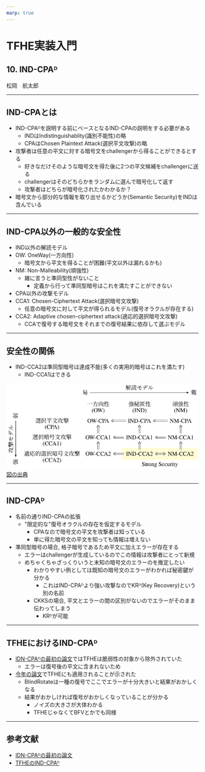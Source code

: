 ```yaml
---
marp: true
---
```

<!-- 
theme: default
size: 16:9
paginate: true
footer : ![](../../image/ccbysa.png) [licence](https://creativecommons.org/licenses/by-sa/4.0/)
style: |
  h1, h2, h3, h4, h5, header, footer {
        color: white;
    }
  section {
    background-color: #505050;
    color:white
  }
  table{
      color:black
  }
  code{
    color:black
  }
    a {
    font-weight:bold;
    color:#F00;
  } 
-->

<!-- page_number: true -->

# TFHE実装入門

## 10. IND-CPAᴰ

松岡　航太郎

---

## IND-CPAとは

- IND-CPAᴰを説明する前にベースとなるIND-CPAの説明をする必要がある
    - INDはIndistinguishablity(識別不能性)の略
    - CPAはChosen Plaintext Attack(選択平文攻撃)の略
- 攻撃者は任意の平文に対する暗号文をchallengerから得ることができるとする
    - 好きなだけそのような暗号文を得た後に2つの平文候補をchallengerに送る
    - challengerはそのどちらかをランダムに選んで暗号化して返す
    - 攻撃者はどちらが暗号化されたかわかるか？
- 暗号文から部分的な情報を取り出せるかどうか(Semantic Security)をINDは含んでいる

---

## IND-CPA以外の一般的な安全性

- IND以外の解読モデル
- OW: OneWay(一方向性)
  - 暗号文から平文を得ることが困難(平文以外は漏れるかも)
- NM: Non-Malleability(頑強性)
  - 雑に言うと準同型性がないこと
      - 定義から行って準同型暗号はこれを満たすことができない
- CPA以外の攻撃モデル
- CCA1: Chosen-Ciphertext Attack(選択暗号文攻撃)
  - 任意の暗号文に対して平文が得られるモデル(復号オラクルが存在する)
- CCA2: Adaptive chosen-ciphertext attack(適応的選択暗号文攻撃)
  - CCAで復号する暗号文をそれまでの復号結果に依存して選ぶモデル


---

## 安全性の関係

- IND-CCA2は準同型暗号は達成不能(多くの実用的暗号はこれを満たす)
  - IND-CCA1はできる

![](../../image/crypto-security-relation.png)
[図の出典](https://tex2e.github.io/blog/crypto/pubkey-crypto-security-relation#fn:indistinguishability)

---

## IND-CPAᴰ

- 名前の通りIND-CPAの拡張
  - "限定的な"復号オラクルの存在を仮定するモデル
    - CPAなので暗号文の平文を攻撃者は知っている
    - 単に得た暗号文の平文を知っても情報は増えない
- 準同型暗号の場合, 格子暗号であるため平文に加えエラーが存在する
  - エラーはchallengerが生成しているのでこの情報は攻撃者にとって新規
  - めちゃくちゃざっくりいうと未知の暗号文のエラーのを推定したい
    - わかりやすい例としては既知の暗号文のエラーがわかれば秘密鍵が分かる
      - これはIND-CPAᴰより強い攻撃なのでKRᴰ(Key Recovery)という別の名前
    - CKKSの場合, 平文とエラーの間の区別がないのでエラーがそのまま伝わってしまう
      - KRᴰが可能
---

## TFHEにおけるIND-CPAᴰ

- [IDN-CPAᴰの最初の論文](https://eprint.iacr.org/2020/1533)ではTFHEは脆弱性の対象から除外されていた
  - エラーは復号後の平文に含まれないため
- [今年の論文](https://eprint.iacr.org/2024/127)でTFHEにも適用されることが示された
  - BlindRotateは一種の復号でここでエラーが十分大きいと結果がおかしくなる
  - 結果がおかしければ復号がおかしくなっていることが分かる
    - ノイズの大きさが大体わかる
    - TFHEじゃなくてBFVとかでも同様

---

## 参考文献

- [IDN-CPAᴰの最初の論文](https://eprint.iacr.org/2020/1533)
- [TFHEのIND-CPAᴰ](https://eprint.iacr.org/2024/127)